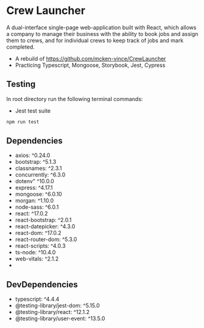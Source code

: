 # Crew Launcher

A dual-interface single-page web-application built with React, which allows a company to manage their business with the ability to book jobs and assign them to crews, and for individual crews to keep track of jobs and mark completed.

- A rebuild of https://github.com/mcken-vince/CrewLauncher
- Practicing Typescript, Mongoose, Storybook, Jest, Cypress

## Testing
In root directory run the following terminal commands:
- Jest test suite
```bash
npm run test
```

## Dependencies
- axios: ^0.24.0
- bootstrap: ^5.1.3
- classnames: ^2.3.1
- concurrently: ^6.3.0
- dotenv" ^10.0.0
- express: ^4.17.1
- mongoose: ^6.0.10
- morgan: ^1.10.0
- node-sass: ^6.0.1
- react: ^17.0.2
- react-bootstrap: ^2.0.1
- react-datepicker: ^4.3.0
- react-dom: ^17.0.2
- react-router-dom: ^5.3.0
- react-scripts: ^4.0.3
- ts-node: ^10.4.0
- web-vitals: ^2.1.2
- 
## DevDependencies
- typescript: ^4.4.4
- @testing-library/jest-dom: ^5.15.0
- @testing-library/react: ^12.1.2
- @testing-library/user-event: ^13.5.0
